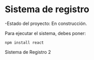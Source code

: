 <h1> Sistema de registro </h1>
-Estado del proyecto: En construcción.

Para ejecutar el sistema, debes poner:

```npm install react```

Sistema de Registro 2
